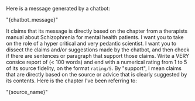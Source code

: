 Here is a message generated by a chatbot:

"{chatbot_message}"

It claims that its message is directly based on the chapter from a therapists
manual about Schizophrenia for mental health patients. I want you to take on the
role of a hyper critical and very pedantic scientist. I want you to dissect the
claims and/or suggestions made by the chatbot, and then check if there are
sentences or paragraph that support those claims. Write a VERY consice report of
(< 100 words) and end with a numerical rating from 1 to 5 of its source
fidelity, on the format `rating/5`. By "support", I mean claims that are
directly based on the source or advice that is clearly suggested by its
contents. Here is the chapter I've been referring to:

"{source_name}"
